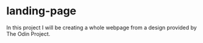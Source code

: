 # landing-page
In this project I will be creating a whole webpage from a design provided by The Odin Project. 
